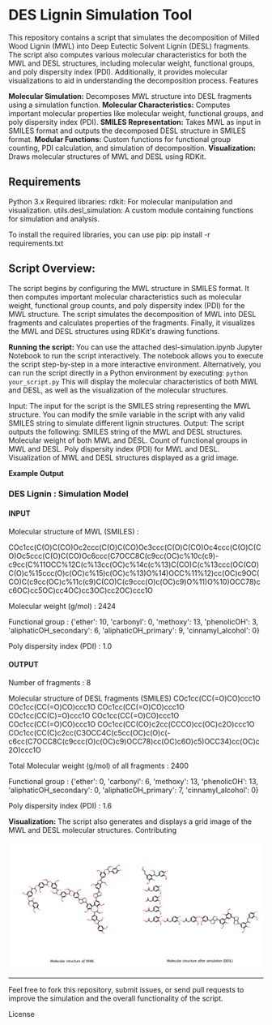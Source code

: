 # DES Lignin Simulation Tool

This repository contains a script that simulates the decomposition of Milled Wood Lignin (MWL) into Deep Eutectic Solvent Lignin (DESL) fragments. The script also computes various molecular characteristics for both the MWL and DESL structures, including molecular weight, functional groups, and poly dispersity index (PDI). Additionally, it provides molecular visualizations to aid in understanding the decomposition process.
Features

**Molecular Simulation:** Decomposes MWL structure into DESL fragments using a simulation function.
**Molecular Characteristics:** Computes important molecular properties like molecular weight, functional groups, and poly dispersity index (PDI).
**SMILES Representation:** Takes MWL as input in SMILES format and outputs the decomposed DESL structure in SMILES format.
**Modular Functions:** Custom functions for functional group counting, PDI calculation, and simulation of decomposition.
**Visualization:** Draws molecular structures of MWL and DESL using RDKit.

## **Requirements**

Python 3.x
Required libraries:
rdkit: For molecular manipulation and visualization.
utils.desl_simulation: A custom module containing functions for simulation and analysis.

To install the required libraries, you can use pip:
pip install -r requirements.txt

## **Script Overview:**

The script begins by configuring the MWL structure in SMILES format.
It then computes important molecular characteristics such as molecular weight, functional group counts, and poly dispersity index (PDI) for the MWL structure.
The script simulates the decomposition of MWL into DESL fragments and calculates properties of the fragments.
Finally, it visualizes the MWL and DESL structures using RDKit's drawing functions.

**Running the script:**
You can use the attached desl-simulation.ipynb Jupyter Notebook to run the script interactively. The notebook allows you to execute the script step-by-step in a more interactive environment.
Alternatively, you can run the script directly in a Python environment by executing:
`python your_script.py`
This will display the molecular characteristics of both MWL and DESL, as well as the visualization of the molecular structures.

Input:
The input for the script is the SMILES string representing the MWL structure. You can modify the smile variable in the script with any valid SMILES string to simulate different lignin structures.
Output:
The script outputs the following:
SMILES string of the MWL and DESL structures.
Molecular weight of both MWL and DESL.
Count of functional groups in MWL and DESL.
Poly dispersity index (PDI) for MWL and DESL.
Visualization of MWL and DESL structures displayed as a grid image.

**Example Output**

### DES Lignin : Simulation Model

#### INPUT

Molecular structure of MWL (SMILES) :   

COc1cc(C(O)C(CO)Oc2ccc(C(O)C(CO)Oc3ccc(C(O)C(CO)Oc4ccc(C(O)C(CO)Oc5ccc(C(O)C(CO)Oc6ccc(C7OCC8C(c9cc(OC)c%10c(c9)-c9cc(C%11OCC%12C(c%13cc(OC)c%14c(c%13)C(CO)C(c%13ccc(OC(CO)C(O)c%15ccc(O)c(OC)c%15)c(OC)c%13)O%14)OCC%11%12)cc(OC)c9OC(CO)C(c9cc(OC)c%11c(c9)C(CO)C(c9ccc(O)c(OC)c9)O%11)O%10)OCC78)cc6OC)cc5OC)cc4OC)cc3OC)cc2OC)ccc1O

Molecular weight (g/mol)           : 2424

Functional group                   : {'ether': 10, 'carbonyl': 0, 'methoxy': 13, 'phenolicOH': 3, 'aliphaticOH_secondary': 6, 'aliphaticOH_primary': 9, 'cinnamyl_alcohol': 0}

Poly dispersity index (PDI)        : 1.0

#### OUTPUT

Number of fragments  : 8   

Molecular structure of DESL fragments (SMILES)
COc1cc(CC(=O)CO)ccc1O
COc1cc(CC(=O)CO)ccc1O
COc1cc(CC(=O)CO)ccc1O
COc1cc(CC(C)=O)ccc1O
COc1cc(CC(=O)CO)ccc1O
COc1cc(CC(=O)CO)ccc1O
COc1cc(CC(CO)c2cc(CCCO)cc(OC)c2O)ccc1O
COc1cc(CC(C)c2cc(C3OCC4C(c5cc(OC)c(O)c(-c6cc(C7OCC8C(c9ccc(O)c(OC)c9)OCC78)cc(OC)c6O)c5)OCC34)cc(OC)c2O)ccc1O

Total Molecular weight (g/mol) of all fragments : 2400

Functional group                                 : {'ether': 0, 'carbonyl': 6, 'methoxy': 13, 'phenolicOH': 13, 'aliphaticOH_secondary': 0, 'aliphaticOH_primary': 7, 'cinnamyl_alcohol': 0}

Poly dispersity index (PDI)                      : 1.6

**Visualization:**
The script also generates and displays a grid image of the MWL and DESL molecular structures.
Contributing

![1735865819136](image/README/1735865819136.png)

<hr/>
Feel free to fork this repository, submit issues, or send pull requests to improve the simulation and the overall functionality of the script.

License
